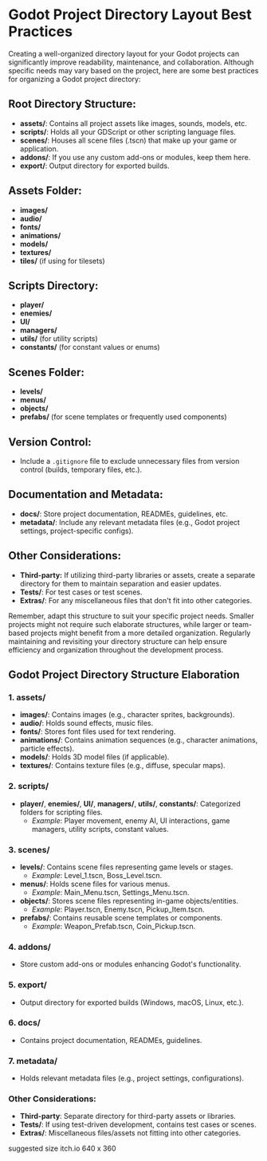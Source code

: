 # Godot Project Directory Layout Best Practices

Creating a well-organized directory layout for your Godot projects can significantly improve readability, maintenance, and collaboration. Although specific needs may vary based on the project, here are some best practices for organizing a Godot project directory:

## Root Directory Structure:
- **assets/**: Contains all project assets like images, sounds, models, etc.
- **scripts/**: Holds all your GDScript or other scripting language files.
- **scenes/**: Houses all scene files (.tscn) that make up your game or application.
- **addons/**: If you use any custom add-ons or modules, keep them here.
- **export/**: Output directory for exported builds.

## Assets Folder:
- **images/**
- **audio/**
- **fonts/**
- **animations/**
- **models/**
- **textures/**
- **tiles/** (if using for tilesets)

## Scripts Directory:
- **player/**
- **enemies/**
- **UI/**
- **managers/**
- **utils/** (for utility scripts)
- **constants/** (for constant values or enums)

## Scenes Folder:
- **levels/**
- **menus/**
- **objects/**
- **prefabs/** (for scene templates or frequently used components)

## Version Control:
- Include a `.gitignore` file to exclude unnecessary files from version control (builds, temporary files, etc.).

## Documentation and Metadata:
- **docs/**: Store project documentation, READMEs, guidelines, etc.
- **metadata/**: Include any relevant metadata files (e.g., Godot project settings, project-specific configs).

## Other Considerations:
- **Third-party:** If utilizing third-party libraries or assets, create a separate directory for them to maintain separation and easier updates.
- **Tests/**: For test cases or test scenes.
- **Extras/**: For any miscellaneous files that don't fit into other categories.

Remember, adapt this structure to suit your specific project needs. Smaller projects might not require such elaborate structures, while larger or team-based projects might benefit from a more detailed organization. Regularly maintaining and revisiting your directory structure can help ensure efficiency and organization throughout the development process.

## Godot Project Directory Structure Elaboration

### 1. assets/
   - **images/**: Contains images (e.g., character sprites, backgrounds).
   - **audio/**: Holds sound effects, music files.
   - **fonts/**: Stores font files used for text rendering.
   - **animations/**: Contains animation sequences (e.g., character animations, particle effects).
   - **models/**: Holds 3D model files (if applicable).
   - **textures/**: Contains texture files (e.g., diffuse, specular maps).

### 2. scripts/
   - **player/**, **enemies/**, **UI/**, **managers/**, **utils/**, **constants/**: Categorized folders for scripting files.
	 - *Example*: Player movement, enemy AI, UI interactions, game managers, utility scripts, constant values.

### 3. scenes/
   - **levels/**: Contains scene files representing game levels or stages.
	 - *Example*: Level_1.tscn, Boss_Level.tscn.
   - **menus/**: Holds scene files for various menus.
	 - *Example*: Main_Menu.tscn, Settings_Menu.tscn.
   - **objects/**: Stores scene files representing in-game objects/entities.
	 - *Example*: Player.tscn, Enemy.tscn, Pickup_Item.tscn.
   - **prefabs/**: Contains reusable scene templates or components.
	 - *Example*: Weapon_Prefab.tscn, Coin_Pickup.tscn.

### 4. addons/
   - Store custom add-ons or modules enhancing Godot's functionality.

### 5. export/
   - Output directory for exported builds (Windows, macOS, Linux, etc.).

### 6. docs/
   - Contains project documentation, READMEs, guidelines.

### 7. metadata/
   - Holds relevant metadata files (e.g., project settings, configurations).

### Other Considerations:
   - **Third-party**: Separate directory for third-party assets or libraries.
   - **Tests/**: If using test-driven development, contains test cases or scenes.
   - **Extras/**: Miscellaneous files/assets not fitting into other categories.


suggested size itch.io 640 x 360
